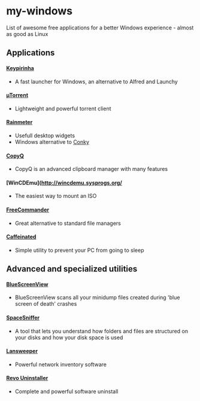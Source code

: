 # my-windows
List of awesome free applications for a better Windows experience - almost as good as Linux

## Applications

#### [Keypirinha](https://github.com/Keypirinha) 

- A fast launcher for Windows, an alternative to Alfred and Launchy

#### [µTorrent](http://www.utorrent.com/) 

- Lightweight and powerful torrent client

#### [Rainmeter](https://www.rainmeter.net/)

- Usefull desktop widgets
- Windows alternative to [Conky](https://github.com/brndnmtthws/conky)

#### [CopyQ](https://hluk.github.io/CopyQ/)

- CopyQ is an advanced clipboard manager with many features

#### [WinCDEmu](http://wincdemu.sysprogs.org/

- The easiest way to mount an ISO

#### [FreeCommander](http://freecommander.com/en/summary/)

- Great alternative to standard file managers

#### [Caffeinated](https://github.com/dmnd/Caffeinated)

- Simple utility to prevent your PC from going to sleep

## Advanced and specialized utilities

#### [BlueScreenView](http://www.nirsoft.net/utils/blue_screen_view.html)

- BlueScreenView scans all your minidump files created during 'blue screen of death' crashes

#### [SpaceSniffer](http://www.uderzo.it/main_products/space_sniffer/index.html)

- A tool that lets you understand how folders and files are structured on your disks and how your disk space is used

#### [Lansweeper](https://www.lansweeper.com)

- Powerful network inventory software

#### [Revo Uninstaller](https://www.revouninstaller.com/)

- Complete and powerful software uninstall

  
